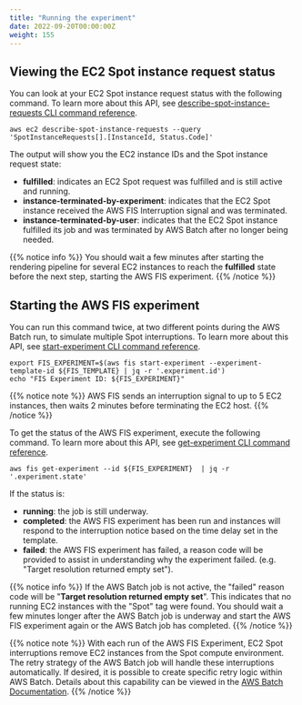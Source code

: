 ```yaml
---
title: "Running the experiment"
date: 2022-09-20T00:00:00Z
weight: 155
---
```


## Viewing the EC2 Spot instance request status

You can look at your EC2 Spot instance request status with the following command. To learn more about this API, see [describe-spot-instance-requests CLI command reference](https://docs.aws.amazon.com/cli/latest/reference/ec2/describe-spot-instance-requests.html).

```
aws ec2 describe-spot-instance-requests --query 'SpotInstanceRequests[].[InstanceId, Status.Code]'
```

The output will show you the EC2 instance IDs and the Spot instance request state:
  - **fulfilled**: indicates an EC2 Spot request was fulfilled and is still active and running.
  - **instance-terminated-by-experiment**: indicates that the EC2 Spot instance received the AWS FIS Interruption signal and was terminated.
  - **instance-terminated-by-user**: indicates that the EC2 Spot instance fulfilled its job and was terminated by AWS Batch after no longer being needed.

{{% notice info %}}
You should wait a few minutes after starting the rendering pipeline for several EC2 instances to reach the **fulfilled** state before the next step, starting the AWS FIS experiment.
{{% /notice %}}

## Starting the AWS FIS experiment

You can run this command twice, at two different points during the AWS Batch run, to simulate multiple Spot interruptions. To learn more about this API, see [start-experiment CLI command reference](https://docs.aws.amazon.com/cli/latest/reference/fis/start-experiment.html).

```
export FIS_EXPERIMENT=$(aws fis start-experiment --experiment-template-id ${FIS_TEMPLATE} | jq -r '.experiment.id')
echo "FIS Experiment ID: ${FIS_EXPERIMENT}"
```

{{% notice note %}}
AWS FIS sends an interruption signal to up to 5 EC2 instances, then waits 2 minutes before terminating the EC2 host.
{{% /notice %}}

To get the status of the AWS FIS experiment, execute the following command. To learn more about this API, see [get-experiment CLI command reference](https://docs.aws.amazon.com/cli/latest/reference/fis/get-experiment.html).

```
aws fis get-experiment --id ${FIS_EXPERIMENT}  | jq -r '.experiment.state'
```

If the status is:
- **running**: the job is still underway.
- **completed**: the AWS FIS experiment has been run and instances will respond to the interruption notice based on the time delay set in the template.
- **failed**: the AWS FIS experiment has failed, a reason code will be provided to assist in understanding why the experiment failed. (e.g. "Target resolution returned empty set").

{{% notice info %}}
If the AWS Batch job is not active, the "failed" reason code will be "**Target resolution returned empty set**". This indicates that no running EC2 instances with the "Spot" tag were found. You should wait a few minutes longer after the AWS Batch job is underway and start the AWS FIS experiment again or the AWS Batch job has completed.
{{% /notice %}}

{{% notice note %}}
With each run of the AWS FIS Experiment, EC2 Spot interruptions remove EC2 instances from the Spot compute environment. The retry strategy of the AWS Batch job will handle these interruptions automatically. If desired, it is possible to create specific retry logic within AWS Batch. Details about this capability can be viewed in the [AWS Batch Documentation](https://docs.aws.amazon.com/batch/latest/userguide/job_retries.html).
{{% /notice %}}